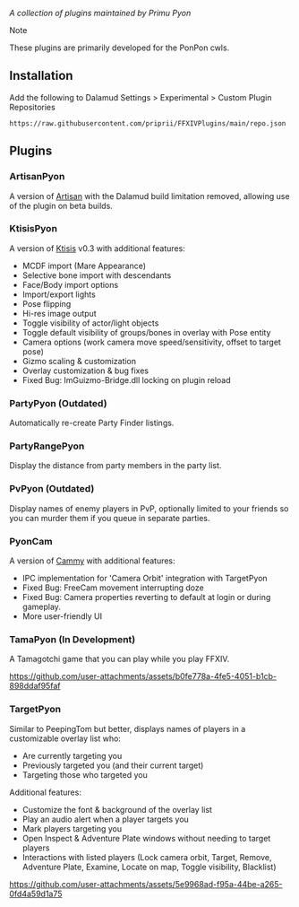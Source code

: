 *A collection of plugins maintained by Primu Pyon*

> [!NOTE]
> These plugins are primarily developed for the PonPon cwls.

## Installation

Add the following to Dalamud Settings > Experimental > Custom Plugin Repositories

`https://raw.githubusercontent.com/priprii/FFXIVPlugins/main/repo.json`

## Plugins

### ArtisanPyon

A version of [Artisan](https://github.com/PunishXIV/Artisan) with the Dalamud build limitation removed, allowing use of the plugin on beta builds.

### KtisisPyon

A version of [Ktisis](https://github.com/ktisis-tools/Ktisis) v0.3 with additional features:

- MCDF import (Mare Appearance)
- Selective bone import with descendants
- Face/Body import options
- Import/export lights
- Pose flipping
- Hi-res image output
- Toggle visibility of actor/light objects
- Toggle default visibility of groups/bones in overlay with Pose entity
- Camera options (work camera move speed/sensitivity, offset to target pose)
- Gizmo scaling & customization
- Overlay customization & bug fixes
- Fixed Bug: ImGuizmo-Bridge.dll locking on plugin reload

### PartyPyon (Outdated)

Automatically re-create Party Finder listings.

### PartyRangePyon

Display the distance from party members in the party list.

### PvPyon (Outdated)

Display names of enemy players in PvP, optionally limited to your friends so you can murder them if you queue in separate parties.

### PyonCam

A version of [Cammy](https://github.com/UnknownX7/Cammy) with additional features:
- IPC implementation for 'Camera Orbit' integration with TargetPyon
- Fixed Bug: FreeCam movement interrupting doze
- Fixed Bug: Camera properties reverting to default at login or during gameplay.
- More user-friendly UI

### TamaPyon (In Development)

A Tamagotchi game that you can play while you play FFXIV.

https://github.com/user-attachments/assets/b0fe778a-4fe5-4051-b1cb-898ddaf95faf

### TargetPyon

Similar to PeepingTom but better, displays names of players in a customizable overlay list who:
- Are currently targeting you
- Previously targeted you (and their current target)
- Targeting those who targeted you

Additional features:
- Customize the font & background of the overlay list
- Play an audio alert when a player targets you
- Mark players targeting you
- Open Inspect & Adventure Plate windows without needing to target players
- Interactions with listed players (Lock camera orbit, Target, Remove, Adventure Plate, Examine, Locate on map, Toggle visibility, Blacklist)

https://github.com/user-attachments/assets/5e9968ad-f95a-44be-a265-0fd4a59d1a75
